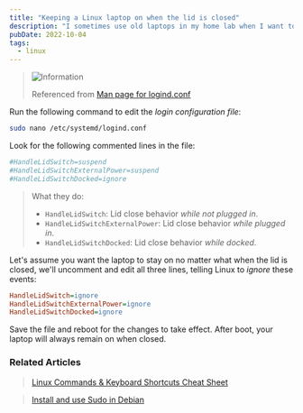 ```yaml
---
title: "Keeping a Linux laptop on when the lid is closed"
description: "I sometimes use old laptops in my home lab when I want to test anything on Linux, and I prefer to keep them closed so they take up less space. A few quick commands will keep the laptop even on with the lid closed."
pubDate: 2022-10-04
tags:
  - linux
---
```


> <img src="/assets/info.svg" class="info" loading="lazy" decoding="async" alt="Information">
>
> Referenced from <a href="https://man7.org/linux/man-pages/man5/logind.conf.5.html" target="_blank">Man page for logind.conf</a>

Run the following command to edit the _login configuration file_:

```bash
sudo nano /etc/systemd/logind.conf
```

Look for the following commented lines in the file:

```ini
#HandleLidSwitch=suspend
#HandleLidSwitchExternalPower=suspend
#HandleLidSwitchDocked=ignore
```

> What they do:
>
> - `HandleLidSwitch`: Lid close behavior _while not plugged in_.
> - `HandleLidSwitchExternalPower`: Lid close behavior _while plugged in_.
> - `HandleLidSwitchDocked`: Lid close behavior _while docked_.

Let's assume you want the laptop to stay on no matter what when the lid is closed, we'll uncomment and edit all three lines, telling Linux to _ignore_ these events:

```ini
HandleLidSwitch=ignore
HandleLidSwitchExternalPower=ignore
HandleLidSwitchDocked=ignore
```

Save the file and reboot for the changes to take effect. After boot, your laptop will always remain on when closed.

### Related Articles

> [Linux Commands & Keyboard Shortcuts Cheat Sheet](/blog/basic-linux-commands/)

> [Install and use Sudo in Debian](/blog/install-and-use-sudo-debian/)